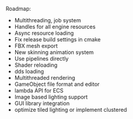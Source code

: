 Roadmap:
- Multithreading, job system
- Handles for all engine resources
- Async resource loading
- Fix release build settings in cmake
- FBX mesh export
- New skinning animation system
- Use pipelines directly
- Shader reloading
- dds loading
- Multithreaded rendering
- GameObject file format and editor
- lambda API for ECS
- Image based lighting support
- GUI library integration
- optimize tiled lighting or implement clustered